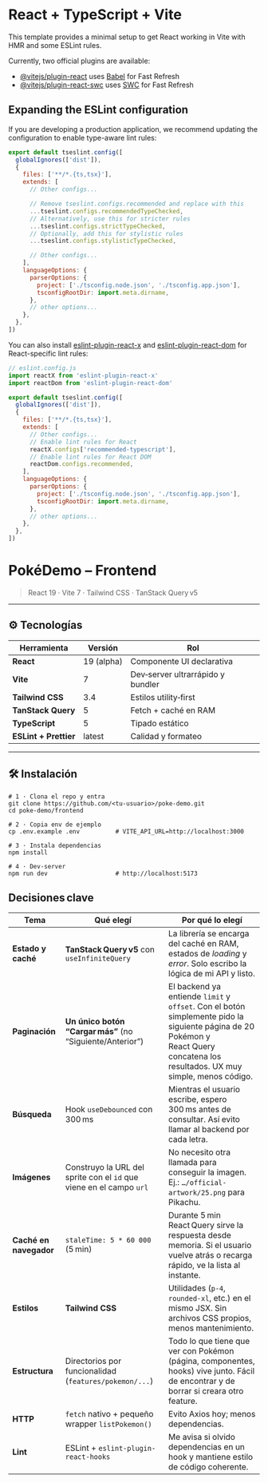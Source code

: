 # React + TypeScript + Vite

This template provides a minimal setup to get React working in Vite with HMR and some ESLint rules.

Currently, two official plugins are available:

- [@vitejs/plugin-react](https://github.com/vitejs/vite-plugin-react/blob/main/packages/plugin-react) uses [Babel](https://babeljs.io/) for Fast Refresh
- [@vitejs/plugin-react-swc](https://github.com/vitejs/vite-plugin-react/blob/main/packages/plugin-react-swc) uses [SWC](https://swc.rs/) for Fast Refresh

## Expanding the ESLint configuration

If you are developing a production application, we recommend updating the configuration to enable type-aware lint rules:

```js
export default tseslint.config([
  globalIgnores(['dist']),
  {
    files: ['**/*.{ts,tsx}'],
    extends: [
      // Other configs...

      // Remove tseslint.configs.recommended and replace with this
      ...tseslint.configs.recommendedTypeChecked,
      // Alternatively, use this for stricter rules
      ...tseslint.configs.strictTypeChecked,
      // Optionally, add this for stylistic rules
      ...tseslint.configs.stylisticTypeChecked,

      // Other configs...
    ],
    languageOptions: {
      parserOptions: {
        project: ['./tsconfig.node.json', './tsconfig.app.json'],
        tsconfigRootDir: import.meta.dirname,
      },
      // other options...
    },
  },
])
```

You can also install [eslint-plugin-react-x](https://github.com/Rel1cx/eslint-react/tree/main/packages/plugins/eslint-plugin-react-x) and [eslint-plugin-react-dom](https://github.com/Rel1cx/eslint-react/tree/main/packages/plugins/eslint-plugin-react-dom) for React-specific lint rules:

```js
// eslint.config.js
import reactX from 'eslint-plugin-react-x'
import reactDom from 'eslint-plugin-react-dom'

export default tseslint.config([
  globalIgnores(['dist']),
  {
    files: ['**/*.{ts,tsx}'],
    extends: [
      // Other configs...
      // Enable lint rules for React
      reactX.configs['recommended-typescript'],
      // Enable lint rules for React DOM
      reactDom.configs.recommended,
    ],
    languageOptions: {
      parserOptions: {
        project: ['./tsconfig.node.json', './tsconfig.app.json'],
        tsconfigRootDir: import.meta.dirname,
      },
      // other options...
    },
  },
])

```

# **PokéDemo – Frontend**  
> React 19 · Vite 7 · Tailwind CSS · TanStack Query v5  

---

## ⚙️ Tecnologías

| Herramienta | Versión | Rol |
|-------------|---------|-----|
| **React** | 19 (alpha) | Componente UI declarativa |
| **Vite** | 7 | Dev‑server ultrarrápido y bundler |
| **Tailwind CSS** | 3.4 | Estilos utility‑first |
| **TanStack Query** | 5 | Fetch + caché en RAM |
| **TypeScript** | 5 | Tipado estático |
| **ESLint + Prettier** | latest | Calidad y formateo |

---

## 🛠️ Instalación

```
# 1 · Clona el repo y entra
git clone https://github.com/<tu‑usuario>/poke-demo.git
cd poke-demo/frontend

# 2 · Copia env de ejemplo
cp .env.example .env          # VITE_API_URL=http://localhost:3000

# 3 · Instala dependencias
npm install

# 4 · Dev‑server
npm run dev                   # http://localhost:5173
```

## Decisiones clave 

| Tema | Qué elegí | Por qué lo elegí |
|------|-----------|------------------|
| **Estado y caché** | **TanStack Query v5** con `useInfiniteQuery` | La librería se encarga del caché en RAM, estados de *loading* y *error*. Solo escribo la lógica de mi API y listo. |
| **Paginación** | **Un único botón “Cargar más”** (no “Siguiente/Anterior”) | El backend ya entiende `limit` y `offset`. Con el botón simplemente pido la siguiente página de 20 Pokémon y React Query concatena los resultados. UX muy simple, menos código. |
| **Búsqueda** | Hook `useDebounced` con 300 ms | Mientras el usuario escribe, espero 300 ms antes de consultar. Así evito llamar al backend por cada letra. |
| **Imágenes** | Construyo la URL del sprite con el `id` que viene en el campo `url` | No necesito otra llamada para conseguir la imagen. Ej.: `…/official-artwork/25.png` para Pikachu. |
| **Caché en navegador** | `staleTime: 5 * 60 000` (5 min) | Durante 5 min React Query sirve la respuesta desde memoria. Si el usuario vuelve atrás o recarga rápido, ve la lista al instante. |
| **Estilos** | **Tailwind CSS** | Utilidades (`p-4`, `rounded-xl`, etc.) en el mismo JSX. Sin archivos CSS propios, menos mantenimiento. |
| **Estructura** | Directorios por funcionalidad (`features/pokemon/...`) | Todo lo que tiene que ver con Pokémon (página, componentes, hooks) vive junto. Fácil de encontrar y de borrar si creara otro feature. |
| **HTTP** | `fetch` nativo + pequeño wrapper `listPokemon()` | Evito Axios hoy; menos dependencias. |
| **Lint** | ESLint + `eslint-plugin-react-hooks` | Me avisa si olvido dependencias en un hook y mantiene estilo de código coherente. |



